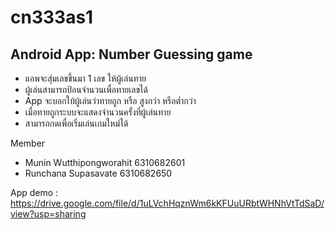 # cn333as1
## Android App: Number Guessing game
- แอพจะสุ่มเลขขึ้นมา 1 เลข ให้ผู้เล่นทาย
- ผู้เล่นสามารถป้อนจำนวนเพื่อทายเลขได้
- App จะบอกใบ้ผู้เล่นว่าทายถูก หรือ สูงกว่า หรือต่ำกว่า
- เมื่อทายถูกระบบจะแสดงจำนวนครั้งที่ผู้เล่นทาย
- สามารถกดเพื่อเริ่มเล่นเกมใหม่ได้

Member
- Munin Wutthipongworahit 6310682601
- Runchana Supasavate 6310682650

App demo : https://drive.google.com/file/d/1uLVchHqznWm6kKFUuURbtWHNhVtTdSaD/view?usp=sharing
